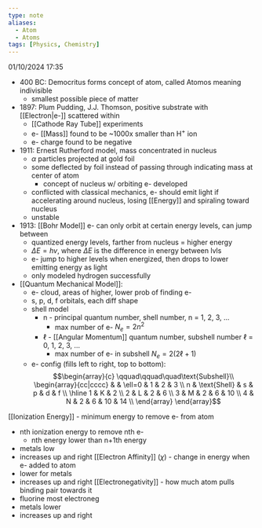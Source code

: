 ```yaml
---
type: note
aliases:
  - Atom
  - Atoms
tags: [Physics, Chemistry]
---
```

01/10/2024 17:35

 

- 400 BC: Democritus forms concept of atom, called Atomos meaning indivisible
	- smallest possible piece of matter
- 1897: Plum Pudding, J.J. Thomson, positive substrate with [[Electron|e-]] scattered within
	- [[Cathode Ray Tube]] experiments
	- e- [[Mass]] found to be ~1000x smaller than H$^+$ ion
	- e- charge found to be negative
- 1911: Ernest Rutherford model, mass concentrated in nucleus
	- $\alpha$ particles projected at gold foil
	- some deflected by foil instead of passing through indicating mass at center of atom
		- concept of nucleus w/ orbiting e- developed
	- conflicted with classical mechanics, e- should emit light if accelerating around nucleus, losing [[Energy]] and spiraling toward nucleus
	- unstable
- 1913: [[Bohr Model]] e- can only orbit at certain energy levels, can jump between
	- quantized energy levels, farther from nucleus = higher energy
	- $\Delta E=hv$, where $\Delta E$ is the difference in energy between lvls
	- e- jump to higher levels when energized, then drops to lower emitting energy as light
	- only modeled hydrogen successfully
- [[Quantum Mechanical Model]]:
	- e- cloud, areas of higher, lower prob of finding e-
	- s, p, d, f orbitals, each diff shape
	- shell model
		- n - principal quantum number, shell number, n = 1, 2, 3, …
			- max number of e- $N_{e}=2n^2$
		- $\ell$ - [[Angular Momentum]] quantum number, subshell number $\ell$ = 0, 1, 2, 3, … 
			- max number of e- in subshell $N_{e}=2(2\ell+1)$ 
	- e- config (fills left to right, top to bottom):
$$\begin{array}{c}
\qquad\qquad\quad\text{Subshell}\\
\begin{array}{cc|cccc}
& & \ell=0 & 1 & 2 & 3 \\
n & \text{Shell} & s & p & d & f \\
\hline
1 & K & 2 \\
2 & L & 2 & 6 \\
3 & M & 2 & 6 & 10 \\
4 & N & 2 & 6 & 10 & 14 \\
\end{array}
\end{array}$$


[[Ionization Energy]] - minimum energy to remove e- from atom
- nth ionization energy to remove nth e-
	- nth energy lower than n+1th energy
- metals low
- increases up and right
[[Electron Affinity]] ($\chi$) - change in energy when e- added to atom
- lower for metals
- increases up and right
[[Electronegativity]] - how much atom pulls binding pair towards it
- fluorine most electroneg
- metals lower
- increases up and right 

